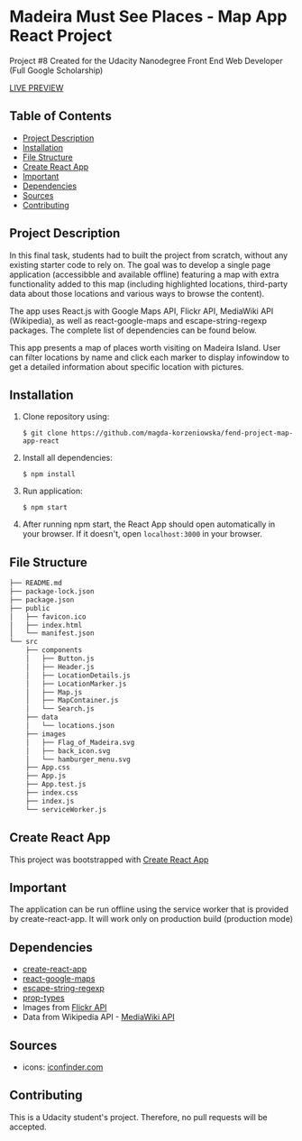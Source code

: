 # Madeira Must See Places - Map App React Project

Project #8
Created for the Udacity Nanodegree Front End Web Developer (Full Google Scholarship)

[LIVE PREVIEW](https://magda-korzeniowska.github.io/fend-project-map-app-react/)

## Table of Contents

* [Project Description](#project-description)
* [Installation](#installation)
* [File Structure](#file-structure)
* [Create React App](#create-react-app)
* [Important](#important)
* [Dependencies](#dependencies)
* [Sources](#sources)
* [Contributing](#contributing)

## Project Description

In this final task, students had to built the project from scratch, without any existing starter code to rely on.
The goal was to develop a single page application (accessibble and available offline) featuring a map with extra functionality added to this map (including highlighted locations, third-party data about those locations and various ways to browse the content).

The app uses React.js with Google Maps API, Flickr API, MediaWiki API (Wikipedia), as well as react-google-maps and escape-string-regexp packages. The complete list of dependencies can be found below.

This app presents a map of places worth visiting on Madeira Island. User can filter locations by name and click each marker to display infowindow to get a detailed information about specific location with pictures.

## Installation
1. Clone repository using:

    `$ git clone https://github.com/magda-korzeniowska/fend-project-map-app-react`

2.  Install all dependencies:

    `$ npm install`

3. Run application:

    `$ npm start`

4. After running npm start, the React App should open automatically in your browser. If it doesn't, open `localhost:3000` in your browser.

## File Structure
```bash
├── README.md
├── package-lock.json
├── package.json
├── public
│   ├── favicon.ico
│   ├── index.html
│   └── manifest.json
└── src
    ├── components
    │   ├── Button.js
    │   ├── Header.js
    │   ├── LocationDetails.js
    │   ├── LocationMarker.js
    │   ├── Map.js
    │   ├── MapContainer.js
    │   └── Search.js
    ├── data
    │   └── locations.json
    ├── images
    │   ├── Flag_of_Madeira.svg
    │   ├── back_icon.svg
    │   └── hamburger_menu.svg
    ├── App.css
    ├── App.js
    ├── App.test.js
    ├── index.css
    ├── index.js
    └── serviceWorker.js
```

## Create React App
This project was bootstrapped with [Create React App](https://github.com/facebookincubator/create-react-app)

## Important
The application can be run offline using the service worker that is provided by create-react-app. It will work only on production build (production mode)

## Dependencies
- [create-react-app](https://github.com/facebookincubator/create-react-app)
- [react-google-maps]( https://tomchentw.github.io/react-google-maps/)
- [escape-string-regexp](https://www.npmjs.com/package/escape-string-regexp)
- [prop-types](https://www.npmjs.com/package/prop-types)
- Images from [Flickr API](https://www.flickr.com/services/api/flickr.photos.search.html)
- Data from Wikipedia API - [MediaWiki API](https://www.mediawiki.org/wiki/API:Main_page)


## Sources
- icons: [iconfinder.com](https://iconfinder.com)

## Contributing
This is a Udacity student's project. Therefore, no pull requests will be accepted.
